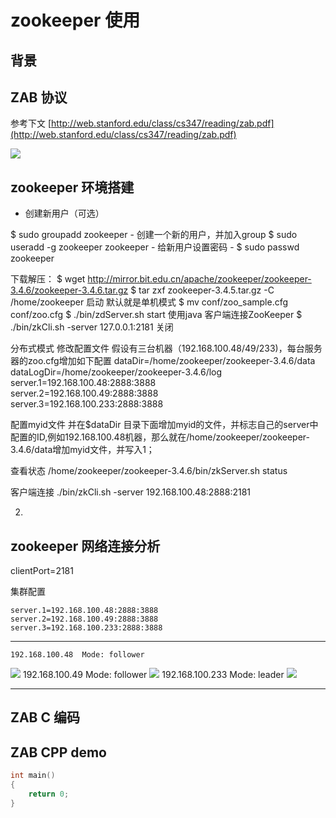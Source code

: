 <!--
date   : 2015-03-07 21:36:38
title  : 关于我
slug   : about
author : liubo
format : MarkdownExtra
tags   : [about, sotter]
type   : page
-->



# zookeeper 使用 #

## 背景 ##

## ZAB 协议 ##

参考下文
[http://web.stanford.edu/class/cs347/reading/zab.pdf](http://web.stanford.edu/class/cs347/reading/zab.pdf)



![](http://i.imgur.com/GuunAIC.jpg)

## zookeeper 环境搭建 ##
-  创建新用户（可选）

$ sudo groupadd zookeeper
	- 创建一个新的用户，并加入group
	$ sudo useradd -g zookeeper zookeeper
	- 给新用户设置密码
	- $ sudo passwd zookeeper
	
下载解压：
	$ wget http://mirror.bit.edu.cn/apache/zookeeper/zookeeper-3.4.6/zookeeper-3.4.6.tar.gz
	$ tar zxf zookeeper-3.4.5.tar.gz -C /home/zookeeper
启动
	默认就是单机模式
	$ mv conf/zoo_sample.cfg conf/zoo.cfg
	$ ./bin/zdServer.sh start
使用java 客户端连接ZooKeeper
	$ ./bin/zkCli.sh -server 127.0.0.1:2181
关闭

分布式模式
修改配置文件 假设有三台机器（192.168.100.48/49/233)，每台服务器的zoo.cfg增加如下配置
	dataDir=/home/zookeeper/zookeeper-3.4.6/data
	dataLogDir=/home/zookeeper/zookeeper-3.4.6/log
    server.1=192.168.100.48:2888:3888  
    server.2=192.168.100.49:2888:3888  
    server.3=192.168.100.233:2888:3888 

配置myid文件
并在$dataDir 目录下面增加myid的文件，并标志自己的server中配置的ID,例如192.168.100.48机器，那么就在/home/zookeeper/zookeeper-3.4.6/data增加myid文件，并写入1；

查看状态
	/home/zookeeper/zookeeper-3.4.6/bin/zkServer.sh status

客户端连接
	./bin/zkCli.sh -server 192.168.100.48:2888:2181

2. 

## zookeeper 网络连接分析 ##

clientPort=2181

集群配置

    server.1=192.168.100.48:2888:3888  
    server.2=192.168.100.49:2888:3888  
    server.3=192.168.100.233:2888:3888 
----------

    192.168.100.48  Mode: follower
![](http://i.imgur.com/JMkTHLu.png)
 	192.168.100.49  Mode: follower
![](http://i.imgur.com/JGwjZQD.png)
	192.168.100.233 Mode: leader
![](http://i.imgur.com/gAdMfu7.png)

----------


## ZAB C 编码 ##

## ZAB CPP demo ##


```c
int main()
{
	return 0;
}

```
